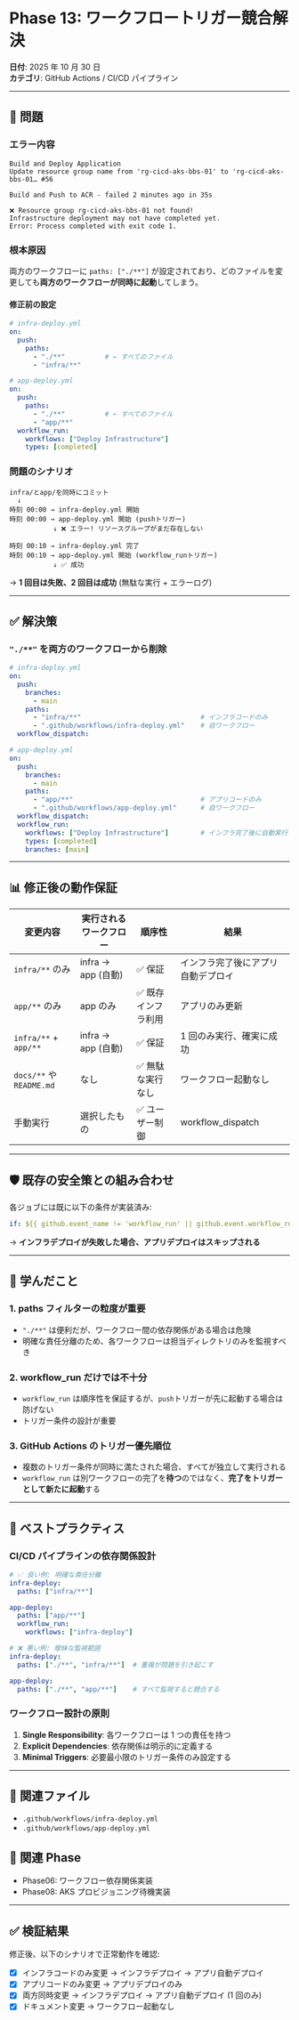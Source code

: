 # Phase 13: ワークフロートリガー競合解決

**日付**: 2025 年 10 月 30 日  
**カテゴリ**: GitHub Actions / CI/CD パイプライン

---

## 🔴 問題

### エラー内容

```
Build and Deploy Application
Update resource group name from 'rg-cicd-aks-bbs-01' to 'rg-cicd-aks-bbs-01… #56

Build and Push to ACR - failed 2 minutes ago in 35s

❌ Resource group rg-cicd-aks-bbs-01 not found!
Infrastructure deployment may not have completed yet.
Error: Process completed with exit code 1.
```

### 根本原因

両方のワークフローに `paths: ["./**"]` が設定されており、どのファイルを変更しても**両方のワークフローが同時に起動**してしまう。

#### 修正前の設定

```yaml
# infra-deploy.yml
on:
  push:
    paths:
      - "./**"          # ← すべてのファイル
      - "infra/**"

# app-deploy.yml
on:
  push:
    paths:
      - "./**"          # ← すべてのファイル
      - "app/**"
  workflow_run:
    workflows: ["Deploy Infrastructure"]
    types: [completed]
```

### 問題のシナリオ

```
infra/とapp/を同時にコミット
  ↓
時刻 00:00 → infra-deploy.yml 開始
時刻 00:00 → app-deploy.yml 開始 (pushトリガー)
           ↓ ❌ エラー! リソースグループがまだ存在しない

時刻 00:10 → infra-deploy.yml 完了
時刻 00:10 → app-deploy.yml 開始 (workflow_runトリガー)
           ↓ ✅ 成功
```

→ **1 回目は失敗、2 回目は成功** (無駄な実行 + エラーログ)

---

## ✅ 解決策

### `"./**"` を両方のワークフローから削除

```yaml
# infra-deploy.yml
on:
  push:
    branches:
      - main
    paths:
      - "infra/**"                              # インフラコードのみ
      - ".github/workflows/infra-deploy.yml"    # 自ワークフロー
  workflow_dispatch:

# app-deploy.yml
on:
  push:
    branches:
      - main
    paths:
      - "app/**"                                # アプリコードのみ
      - ".github/workflows/app-deploy.yml"      # 自ワークフロー
  workflow_dispatch:
  workflow_run:
    workflows: ["Deploy Infrastructure"]        # インフラ完了後に自動実行
    types: [completed]
    branches: [main]
```

---

## 📊 修正後の動作保証

| 変更内容                 | 実行されるワークフロー | 順序性              | 結果                               |
| ------------------------ | ---------------------- | ------------------- | ---------------------------------- |
| `infra/**` のみ          | infra → app (自動)     | ✅ 保証             | インフラ完了後にアプリ自動デプロイ |
| `app/**` のみ            | app のみ               | ✅ 既存インフラ利用 | アプリのみ更新                     |
| `infra/**` + `app/**`    | infra → app (自動)     | ✅ 保証             | 1 回のみ実行、確実に成功           |
| `docs/**` や `README.md` | なし                   | ✅ 無駄な実行なし   | ワークフロー起動なし               |
| 手動実行                 | 選択したもの           | ✅ ユーザー制御     | workflow_dispatch                  |

---

## 🛡️ 既存の安全策との組み合わせ

各ジョブには既に以下の条件が実装済み:

```yaml
if: ${{ github.event_name != 'workflow_run' || github.event.workflow_run.conclusion == 'success' }}
```

→ **インフラデプロイが失敗した場合、アプリデプロイはスキップされる**

---

## 🎯 学んだこと

### 1. **paths フィルターの粒度が重要**

- `"./**"` は便利だが、ワークフロー間の依存関係がある場合は危険
- 明確な責任分離のため、各ワークフローは担当ディレクトリのみを監視すべき

### 2. **workflow_run だけでは不十分**

- `workflow_run` は順序性を保証するが、`push`トリガーが先に起動する場合は防げない
- トリガー条件の設計が重要

### 3. **GitHub Actions のトリガー優先順位**

- 複数のトリガー条件が同時に満たされた場合、すべてが独立して実行される
- `workflow_run` は別ワークフローの完了を**待つ**のではなく、**完了をトリガーとして新たに起動**する

---

## 📝 ベストプラクティス

### CI/CD パイプラインの依存関係設計

```yaml
# ✅ 良い例: 明確な責任分離
infra-deploy:
  paths: ["infra/**"]

app-deploy:
  paths: ["app/**"]
  workflow_run:
    workflows: ["infra-deploy"]

# ❌ 悪い例: 曖昧な監視範囲
infra-deploy:
  paths: ["./**", "infra/**"]  # 重複が問題を引き起こす

app-deploy:
  paths: ["./**", "app/**"]    # すべて監視すると競合する
```

### ワークフロー設計の原則

1. **Single Responsibility**: 各ワークフローは 1 つの責任を持つ
2. **Explicit Dependencies**: 依存関係は明示的に定義する
3. **Minimal Triggers**: 必要最小限のトリガー条件のみ設定する

---

## 🔗 関連ファイル

- `.github/workflows/infra-deploy.yml`
- `.github/workflows/app-deploy.yml`

## 🔗 関連 Phase

- Phase06: ワークフロー依存関係実装
- Phase08: AKS プロビジョニング待機実装

---

## ✅ 検証結果

修正後、以下のシナリオで正常動作を確認:

- [x] インフラコードのみ変更 → インフラデプロイ → アプリ自動デプロイ
- [x] アプリコードのみ変更 → アプリデプロイのみ
- [x] 両方同時変更 → インフラデプロイ → アプリ自動デプロイ (1 回のみ)
- [x] ドキュメント変更 → ワークフロー起動なし
